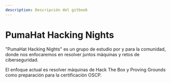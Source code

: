 ```yaml
---
description: Descripción del gitbook
---
```


# PumaHat Hacking Nights

"PumaHat Hacking Nights" es un grupo de estudio por y para la comunidad, donde nos enfocaremos en resolver juntos máquinas y retos de ciberseguridad.&#x20;

El enfoque actual es resolver máquinas de Hack The Box y Proving Grounds como preparación para la certificación OSCP.
